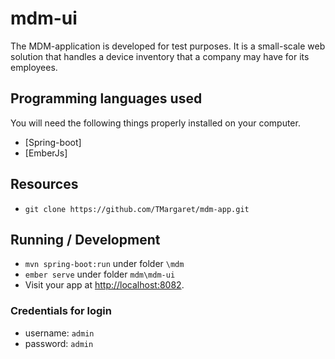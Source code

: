 # mdm-ui

The MDM-application is developed for test purposes. 
It is a small-scale web solution that handles a device inventory that a company may have for its employees.

## Programming languages used

You will need the following things properly installed on your computer.

* [Spring-boot]
* [EmberJs]

## Resources

* `git clone https://github.com/TMargaret/mdm-app.git`

## Running / Development

* `mvn spring-boot:run`   under folder `\mdm`
* `ember serve`           under folder `mdm\mdm-ui`
* Visit your app at [http://localhost:8082](http://localhost:8082).

### Credentials for login

* username: `admin`
* password: `admin`
